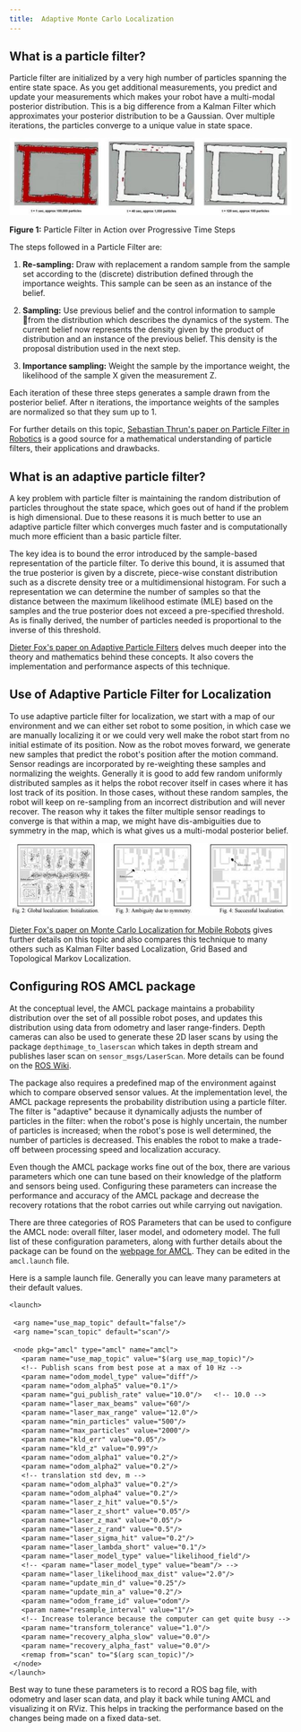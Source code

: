```yaml
---
title:  Adaptive Monte Carlo Localization
---
```

## What is a particle filter?
Particle filter are initialized by a very high number of particles spanning the entire state space. As you get additional measurements, you predict and update your measurements which makes your robot have a multi-modal posterior distribution. This is a big difference from a Kalman Filter which approximates your posterior distribution to be a Gaussian. Over multiple iterations, the particles converge to a unique value in state space.

![Particle Filter in Action over Progressive Time Steps](assets/AdaptiveMonteCarloLocalization-65e37.png)

**Figure 1:** Particle Filter in Action over Progressive Time Steps

The steps followed in a Particle Filter are:
1. **Re-sampling:** Draw with replacement a random sample from the sample set according to the (discrete) distribution defined through the importance weights. This sample can be seen as an instance of the belief.

2. **Sampling:** Use previous belief and the control information to sample 􀀀from the distribution which describes the dynamics of the system. The current belief now represents the density given by the product of distribution and an instance of the previous belief. This density is the proposal distribution used in the next step.

3. **Importance sampling:** Weight the sample by the importance weight, the likelihood of the sample X given the measurement Z.

Each iteration of these three steps generates a sample drawn from the posterior belief. After n iterations, the importance weights of the samples are normalized so that they sum up to 1.

For further details on this topic, [Sebastian Thrun's paper on Particle Filter in Robotics](http://robots.stanford.edu/papers/thrun.pf-in-robotics-uai02.pdf) is a good source for a mathematical understanding of particle filters, their applications and drawbacks.

## What is an adaptive particle filter?
A key problem with particle filter is maintaining the random distribution of particles throughout the state space, which goes out of hand if the problem is high dimensional. Due to these reasons it is much better to use an adaptive particle filter which converges much faster and is computationally much more efficient than a basic particle filter.

The key idea is to bound the error introduced by the sample-based representation of the particle filter. To derive this bound, it is assumed that the true posterior is given by a discrete, piece-wise constant distribution such as a discrete density tree or a multidimensional histogram. For such a representation we can determine the number of samples so that the distance between the maximum likelihood estimate (MLE) based on the samples and the true posterior does not exceed a pre-specified threshold. As is finally derived, the number of particles needed is proportional to the inverse of this threshold.

[Dieter Fox's paper on Adaptive Particle Filters](http://papers.nips.cc/paper/1998-kld-sampling-adaptive-particle-filters.pdf) delves much deeper into the theory and mathematics behind these concepts. It also covers the implementation and performance aspects of this technique.

## Use of Adaptive Particle Filter for Localization
To use adaptive particle filter for localization, we start with a map of our environment and we can either set robot to some position, in which case we are manually localizing it or we could very well make the robot start from no initial estimate of its position. Now as the robot moves forward, we generate new samples that predict the robot's position after the motion command. Sensor readings are incorporated by re-weighting these samples and normalizing the weights. Generally it is good to add few random uniformly distributed samples as it helps the robot recover itself in cases where it has lost track of its position. In those cases, without these random samples, the robot will keep on re-sampling from an incorrect distribution and will never recover. The reason why it takes the filter multiple sensor readings to converge is that within a map, we might have dis-ambiguities due to symmetry in the map, which is what gives us a multi-modal posterior belief.

![Localization Process using Particle Filters](assets/AdaptiveMonteCarloLocalization-0d322.png)

[Dieter Fox's paper on Monte Carlo Localization for Mobile Robots](https://www.ri.cmu.edu/pub_files/pub1/fox_dieter_1999_1/fox_dieter_1999_1.pdf) gives further details on this topic and also compares this technique to many others such as Kalman Filter based Localization, Grid Based and Topological Markov Localization.

## Configuring ROS AMCL package
At the conceptual level, the AMCL package maintains a probability distribution over the set of all possible robot poses, and updates this distribution using data from odometry and laser range-finders. Depth cameras can also be used to generate these 2D laser scans by using the package `depthimage_to_laserscan` which takes in depth stream and publishes laser scan on `sensor_msgs/LaserScan`. More details can be found on the [ROS Wiki](http://wiki.ros.org/depthimage_to_laserscan).

The package also requires a predefined map of the environment against which to compare observed sensor values. At the implementation level, the AMCL package represents the probability distribution using a particle filter. The filter is "adaptive" because it dynamically adjusts the number of particles in the filter: when the robot's pose is highly uncertain, the number of particles is increased; when the robot's pose is well determined, the number of particles is decreased. This enables the robot to make a trade-off between processing speed and localization accuracy.

Even though the AMCL package works fine out of the box, there are various parameters which one can tune based on their knowledge of the platform and sensors being used. Configuring these parameters can increase the performance and accuracy of the AMCL package and decrease the recovery rotations that the robot carries out while carrying out navigation.

There are three categories of ROS Parameters that can be used to configure the AMCL node: overall filter, laser model, and odometery model. The full list of these configuration parameters, along with further details about the package can be found on the [webpage for AMCL](http://wiki.ros.org/amcl). They can be edited in the `amcl.launch` file.

Here is a sample launch file. Generally you can leave many parameters at their default values.
```
<launch>

 <arg name="use_map_topic" default="false"/>
 <arg name="scan_topic" default="scan"/>

 <node pkg="amcl" type="amcl" name="amcl">
   <param name="use_map_topic" value="$(arg use_map_topic)"/>
   <!-- Publish scans from best pose at a max of 10 Hz -->
   <param name="odom_model_type" value="diff"/>
   <param name="odom_alpha5" value="0.1"/>
   <param name="gui_publish_rate" value="10.0"/>   <!-- 10.0 -->
   <param name="laser_max_beams" value="60"/>
   <param name="laser_max_range" value="12.0"/>
   <param name="min_particles" value="500"/>
   <param name="max_particles" value="2000"/>
   <param name="kld_err" value="0.05"/>
   <param name="kld_z" value="0.99"/>
   <param name="odom_alpha1" value="0.2"/>
   <param name="odom_alpha2" value="0.2"/>
   <!-- translation std dev, m -->
   <param name="odom_alpha3" value="0.2"/>
   <param name="odom_alpha4" value="0.2"/>
   <param name="laser_z_hit" value="0.5"/>
   <param name="laser_z_short" value="0.05"/>
   <param name="laser_z_max" value="0.05"/>
   <param name="laser_z_rand" value="0.5"/>
   <param name="laser_sigma_hit" value="0.2"/>
   <param name="laser_lambda_short" value="0.1"/>
   <param name="laser_model_type" value="likelihood_field"/>
   <!-- <param name="laser_model_type" value="beam"/> -->
   <param name="laser_likelihood_max_dist" value="2.0"/>
   <param name="update_min_d" value="0.25"/>
   <param name="update_min_a" value="0.2"/>
   <param name="odom_frame_id" value="odom"/>
   <param name="resample_interval" value="1"/>
   <!-- Increase tolerance because the computer can get quite busy -->
   <param name="transform_tolerance" value="1.0"/>
   <param name="recovery_alpha_slow" value="0.0"/>
   <param name="recovery_alpha_fast" value="0.0"/>
   <remap from="scan" to="$(arg scan_topic)"/>
 </node>
</launch>
```

Best way to tune these parameters is to record a ROS bag file, with odometry and laser scan data, and play it back while tuning AMCL and visualizing it on RViz. This helps in tracking the performance based on the changes being made on a fixed data-set.
